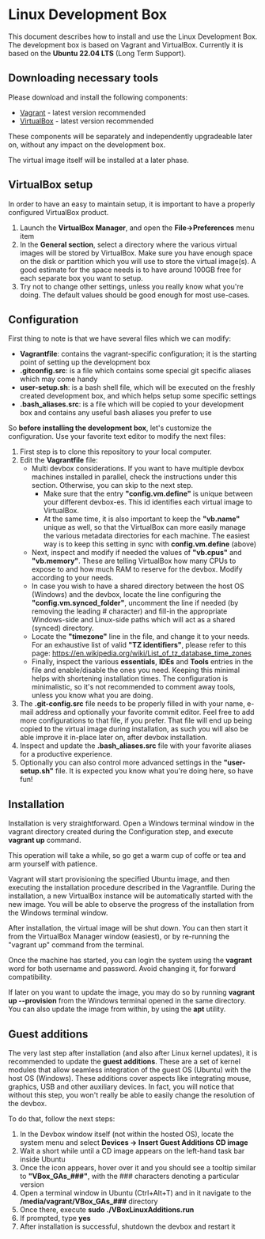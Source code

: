 Linux Development Box
=====================
This document describes how to install and use the Linux Development Box. The development box is based on Vagrant and VirtualBox. Currently it is based on the **Ubuntu 22.04 LTS** (Long Term Support).

Downloading necessary tools
---------------------------
Please download and install the following components:
* [Vagrant](https://www.vagrantup.com/downloads) - latest version recommended
* [VirtualBox](https://www.virtualbox.org) - latest version recommended

These components will be separately and independently upgradeable later on, without any impact on the development box.

The virtual image itself will be installed at a later phase.

VirtualBox setup
----------------
In order to have an easy to maintain setup, it is important to have a properly configured VirtualBox product.

1. Launch the **VirtualBox Manager**, and open the **File->Preferences** menu item
2. In the **General section**, select a directory where the various virtual images will be stored by VirtualBox. Make sure you have enough space on the disk or partition which you will use to store the virtual image(s). A good estimate for the space needs is to have around 100GB free for each separate box you want to setup.
3. Try not to change other settings, unless you really know what you're doing. The default values should be good enough for most use-cases.

Configuration
-------------

First thing to note is that we have several files which we can modify:
* **Vagrantfile**: contains the vagrant-specific configuration; it is the starting point of setting up the development box
* **.gitconfig.src**: is a file which contains some special git specific aliases which may come handy
* **user-setup.sh**: is a bash shell file, which will be executed on the freshly created development box, and which helps setup some specific settings
* **.bash_aliases.src**: is a file which will be copied to your development box and contains any useful bash aliases you prefer to use

So **before installing the development box**, let's customize the configuration. Use your favorite text editor to modify the next files:

1. First step is to clone this repository to your local computer.
2. Edit the **Vagrantfile** file:
    - Multi devbox considerations. If you want to have multiple devbox machines installed in parallel, check the instructions under this section. Otherwise, you can skip to the next step.
        - Make sure that the entry **"config.vm.define"** is unique between your different devbox-es. This id identifies each virtual image to VirtualBox.
	    - At the same time, it is also important to keep the **"vb.name"** unique as well, so that the VirtualBox can more easily manage the various metadata directories for each machine. The easiest way is to keep this setting in sync with **config.vm.define** (above)
    - Next, inspect and modify if needed the values of **"vb.cpus"** and **"vb.memory"**. These are telling VirtualBox how many CPUs to expose to and how much RAM to reserve for the devbox. Modify according to your needs.
	- In case you wish to have a shared directory between the host OS (Windows) and the devbox, locate the line configuring the **"config.vm.synced_folder"**, uncomment the line if needed (by removing the leading # character) and fill-in the appropriate Windows-side and Linux-side paths which will act as a shared (synced) directory.
	- Locate the **"timezone"** line in the file, and change it to your needs. For an exhaustive list of valid **"TZ identifiers"**, please refer to this page: https://en.wikipedia.org/wiki/List_of_tz_database_time_zones
	- Finally, inspect the various **essentials**, **IDEs** and **Tools** entries in the file and enable/disable the ones you need. Keeping this minimal helps with shortening installation times. The configuration is minimalistic, so it's not recommended to comment away tools, unless you know what you are doing.
3. The **.git-config.src** file needs to be properly filled in with your name, e-mail address and optionally your favorite commit editor. Feel free to add more configurations to that file, if you prefer. That file will end up being copied to the virtual image during installation, as such you will also be able improve it in-place later on, after devbox installation.
4. Inspect and update the **.bash_aliases.src** file with your favorite aliases for a productive experience.
5. Optionally you can also control more advanced settings in the **"user-setup.sh"** file. It is expected you know what you're doing here, so have fun!

Installation
------------
Installation is very straightforward. Open a Windows terminal window in the vagrant directory created during the Configuration step, and execute **vagrant up** command.

This operation will take a while, so go get a warm cup of coffe or tea and arm yourself with patience.

Vagrant will start provisioning the specified Ubuntu image, and then executing the installation procedure described in the Vagrantfile. During the installation, a new VirtualBox instance will be automatically started with the new image. You will be able to observe the progress of the installation from the Windows terminal window.

After installation, the virtual image will be shut down. You can then start it from the VirtualBox Manager window (easiest), or by re-running the "vagrant up" command from the terminal.

Once the machine has started, you can login the system using the **vagrant** word for both username and password. Avoid changing it, for forward compatibility.

If later on you want to update the image, you may do so by running **vagrant up --provision** from the Windows terminal opened in the same directory. You can also update the image from within, by using the **apt** utility.

Guest additions
---------------
The very last step after installation (and also after Linux kernel updates), it is recommended to update the **guest additions**. These are a set of kernel modules that allow seamless integration of the guest OS (Ubuntu) with the host OS (Windows). These additions cover aspects like integrating mouse, graphics, USB and other auxiliary devices. In fact, you will notice that without this step, you won't really be able to easily change the resolution of the devbox.

To do that, follow the next steps:
1. In the Devbox window itself (not within the hosted OS), locate the system menu and select **Devices -> Insert Guest Additions CD image**
2. Wait a short while until a CD image appears on the left-hand task bar inside Ubuntu
3. Once the icon appears, hover over it and you should see a tooltip similar to **"VBox_GAs_###"**, with the ### characters denoting a particular version
4. Open a terminal window in Ubuntu (Ctrl+Alt+T) and in it navigate to the **/media/vagrant/VBox_GAs_###** directory
5. Once there, execute **sudo ./VBoxLinuxAdditions.run**
6. If prompted, type **yes**
7. After installation is successful, shutdown the devbox and restart it
